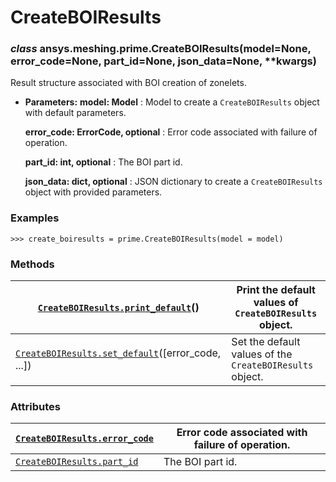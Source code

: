 <!-- vale off -->

<a id="createboiresults"></a>

# CreateBOIResults

<a id="ansys.meshing.prime.CreateBOIResults"></a>

### *class* ansys.meshing.prime.CreateBOIResults(model=None, error_code=None, part_id=None, json_data=None, \*\*kwargs)

Result structure associated with BOI creation of zonelets.

* **Parameters:**
  **model: Model**
  : Model to create a `CreateBOIResults` object with default parameters.

  **error_code: ErrorCode, optional**
  : Error code associated with failure of operation.

  **part_id: int, optional**
  : The BOI part id.

  **json_data: dict, optional**
  : JSON dictionary to create a `CreateBOIResults` object with provided parameters.

### Examples

```pycon
>>> create_boiresults = prime.CreateBOIResults(model = model)
```

<!-- !! processed by numpydoc !! -->

### Methods

| [`CreateBOIResults.print_default`](ansys.meshing.prime.CreateBOIResults.print_default.md#ansys.meshing.prime.CreateBOIResults.print_default)()            | Print the default values of `CreateBOIResults` object.   |
|-----------------------------------------------------------------------------------------------------------------------------------------------------------|----------------------------------------------------------|
| [`CreateBOIResults.set_default`](ansys.meshing.prime.CreateBOIResults.set_default.md#ansys.meshing.prime.CreateBOIResults.set_default)([error_code, ...]) | Set the default values of the `CreateBOIResults` object. |

### Attributes

| [`CreateBOIResults.error_code`](ansys.meshing.prime.CreateBOIResults.error_code.md#ansys.meshing.prime.CreateBOIResults.error_code)   | Error code associated with failure of operation.   |
|---------------------------------------------------------------------------------------------------------------------------------------|----------------------------------------------------|
| [`CreateBOIResults.part_id`](ansys.meshing.prime.CreateBOIResults.part_id.md#ansys.meshing.prime.CreateBOIResults.part_id)            | The BOI part id.                                   |
<!-- vale on -->
